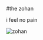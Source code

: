 #the zohan

i feel no pain

![zohan](https://static01.nyt.com/images/2008/06/06/movies/08zohan.xlarge1.jpg?quality=75&auto=webp&disable=upscale)
